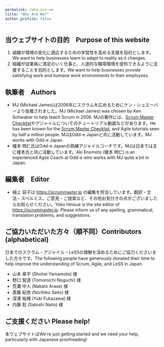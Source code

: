 ```yaml
---
permalink: /who-are-we
title: "Who Are We?"
author_profile: false
---
```


## 当ウェブサイトの目的　Purpose of this website

1. 組織が環境の変化に適応するための学習性を高める支援を目的とします。We want to help businesses learn to adapt to reality as it changes.
2. 組織が従業員に満足のいく仕事と、人道的な職場環境を提供できるように支援することを目的とします。We want to help businesses provide satisfying work and humane work environments to their employees.

## 執筆者　Authors

* MJ (Michael James)は2006年にスクラムを広めるためにケン・シュエーバーより抜擢されました。MJ (Michael James) was chosen by Ken Schwaber to help teach Scrum in 2006. MJの著作には、[Scrum Master Checklist](https://scrummasterchecklist.org)やアジャイルについてのチュートリアル動画などがあります。He has been known for the [Scrum Master Checklist](https://scrummasterchecklist.org), and Agile tutorials seen by half a million people.  MJはOdd-e Japanと共に活動しています。MJ works with Odd-e Japan.
* 榎本 明仁氏はOdd-e Japanの熟練アジャイルコーチです。MJは日本では主に榎本氏と共に活動しています。Aki Enomoto (榎本 明仁) is an experienced Agile Coach at Odd-e who works with MJ quite a bit in Japan.

## 編集者　Editor

* 樋上 容子は https://scrummaster.jp の編集を担当しています。翻訳・文法・スペルミス、ご意見・ご提案など、その他お気付きの点がございましたらお知らせください。Yoko Hinoue is the site editor of https://scrummaster.jp.  Please inform us of any spelling, grammatical, translation problems, and suggestions.

## ご協力いただいた方々（順不同）Contributors (alphabetical)

日本でのスクラム・アジャイル・LeSSの理解を深めるためにご協力くださいました方々です。The following people have generously donated their time to help improve the understanding of Scrum, Agile, and LeSS in Japan.

* 山本 章平 (Shohei Yamamoto) 様
* 野口 智道 (Tomomichi Noguchi) 様
* 荒瀬 中人 (Nakato Arase) 様
* 斎藤 紀彦 (Norihiko Saito) 様
* 深澤 祐輝 (Yuki Fukazawa) 様
* 内藤 聡 (Satoshi Naito) 様

## ご支援ください Please help!

本ウェブサイトはWe're just getting started and we need your help, particularly with Japanese proofreading!
